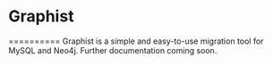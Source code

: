 # Graphist
==========
Graphist is a simple and easy-to-use migration tool for MySQL and Neo4j. Further documentation coming soon.
